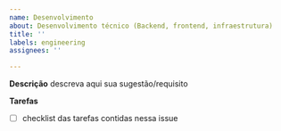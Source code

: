 ```yaml
---
name: Desenvolvimento
about: Desenvolvimento técnico (Backend, frontend, infraestrutura)
title: ''
labels: engineering
assignees: ''

---
```


**Descrição**
descreva aqui sua sugestão/requisito

**Tarefas**
- [ ] checklist das tarefas contidas nessa issue
